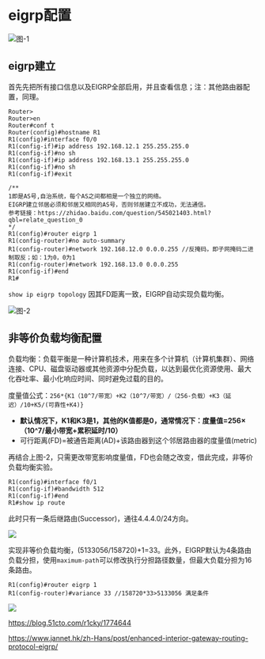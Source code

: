 # eigrp配置

![图-1](https://i.postimg.cc/MZRY8dk3/2019-10-20-160605.png)

## eigrp建立

首先先把所有接口信息以及EIGRP全部启用，并且查看信息；注：其他路由器配置，同理。

```IOS
Router>
Router>en
Router#conf t
Router(config)#hostname R1
R1(config)#interface f0/0
R1(config-if)#ip address 192.168.12.1 255.255.255.0
R1(config-if)#no sh
R1(config-if)#ip address 192.168.13.1 255.255.255.0
R1(config-if)#no sh
R1(config-if)#exit

/**
1即是AS号,自治系统，每个AS之间都相是一个独立的网络。
EIGRP建立邻居必须和邻居又相同的AS号，否则邻居建立不成功，无法通信。
参考链接：https://zhidao.baidu.com/question/545021403.html?qbl=relate_question_0
*/
R1(config)#router eigrp 1
R1(config-router)#no auto-summary
R1(config-router)#network 192.168.12.0 0.0.0.255 //反掩码，即子网掩码二进制取反；如：1为0，0为1
R1(config-router)#network 192.168.13.0 0.0.0.255
R1(config-if)#end
R1#
```
`show ip eigrp topology` 因其FD距离一致，EIGRP自动实现负载均衡。

![图-2](https://i.postimg.cc/JngHFy5B/2019-10-20-170008.png)

## 非等价负载均衡配置

负载均衡：负载平衡是一种计算机技术，用来在多个计算机（计算机集群）、网络连接、CPU、磁盘驱动器或其他资源中分配负载，以达到最优化资源使用、最大化吞吐率、最小化响应时间、同时避免过载的目的。

度量值公式：`256*{K1（10^7/带宽）+K2（10^7/带宽）/（256-负载）+K3（延迟）/10+K5/(可靠性+K4)}`
* **默认情况下，K1和K3是1，其他的K值都是0，通常情况下：度量值=256×（10^7/最小带宽+累积延时/10）**
* 可行距离(FD)=被通告距离(AD)+该路由器到这个邻居路由器的度量值(metric)

再结合上图-2，只需更改带宽影响度量值，FD也会随之改变，借此完成，非等价负载均衡实验。

```ios
R1(config)#interface f0/1
R1(config-if)#bandwidth 512
R1(config-if)#end
R1#show ip route
```
此时只有一条后继路由(Successor)，通往4.4.4.0/24方向。

![](https://i.postimg.cc/1R7bWDV3/2019-10-20-172651.png)

实现非等价负载均衡，(5133056/158720)+1=33。此外，EIGRP默认为4条路由负载分担，使用`maximum-path`可以修改执行分担路径数量，但最大负载分担为16条路由。

```
R1(config)#router eigrp 1
R1(config-router)#variance 33 //158720*33>5133056 满足条件
```

![](https://i.postimg.cc/fLS9cPHY/2019-10-20-190902.png)


https://blog.51cto.com/r1cky/1774644

https://www.jannet.hk/zh-Hans/post/enhanced-interior-gateway-routing-protocol-eigrp/
